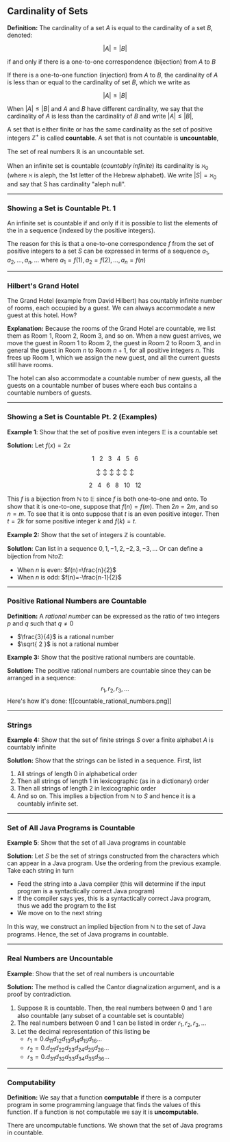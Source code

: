 ## Cardinality of Sets

**Definition:** The cardinality of a set $A$ is equal to the cardinality of a set $B$, denoted:

$$|A|=|B|$$

if and only if there is a one-to-one correspondence (bijection) from $A$ to $B$

If there is a one-to-one function (injection) from $A$ to $B$, the cardinality of $A$ is less than or equal to the cardinality of set $B$, which we write as

$$|A|\leq|B|$$

When $|A|\leq|B|$ and $A$ and $B$ have different cardinality, we say that the cardinality of $A$ is less than the cardinality of $B$ and write $|A|\leq|B|$,

A set that is either finite or has the same cardinality as the set of positive integers $\mathbb{Z}^+$ is called **countable**. A set that is not countable is **uncountable**,

The set of real numbers $\mathbb{R}$ is an uncountable set.

When an infinite set is countable (*countably infinite*) its cardinality is $\aleph_{0}$ (where $\aleph$ is aleph, the 1st letter of the Hebrew alphabet). We write $|S|=\aleph_{0}$ and say that S has cardinality "aleph null".

- - -

### Showing a Set is Countable Pt. 1

An infinite set is countable if and only if it is possible to list the elements of the in a sequence (indexed by the positive integers).

The reason for this is that a one-to-one correspondence $f$ from the set of positive integers to a set $S$ can be expressed in terms of a sequence $a_{1},a_{2},\dots,a_{n},\dots$ where $a_{1}=f(1),a_{2}=f(2),\dots,a_{n}=f(n)$

- - -

### Hilbert's Grand Hotel
The Grand Hotel (example from David Hilbert) has countably infinite number of rooms, each occupied by a guest. We can always accommodate a new guest at this hotel. How?

**Explanation:** Because the rooms of the Grand Hotel are countable, we list them as Room 1, Room 2, Room 3, and so on. When a new guest arrives, we move the guest in Room 1 to Room 2, the guest in Room 2 to Room 3, and in general the guest in Room $n$ to Room $n+1$, for all positive integers $n$. This frees up Room 1, which we assign the new guest, and all the current guests still have rooms.

The hotel can also accommodate a countable number of new guests, all the guests on a countable number of buses where each bus contains a countable numbers of guests.

- - -

### Showing a Set is Countable Pt. 2 (Examples)

**Example 1**: Show that the set of positive even integers $\mathbb{E}$ is a countable set

**Solution:** Let $f(x)=2x$

$$1~~~2~~~3~~~4~~~5~~~6$$

$$\updownarrow~\updownarrow~\updownarrow~\updownarrow~\updownarrow~\updownarrow$$

$$2~~~4~~~6~~~8~~~10~~~12$$

This $f$ is a bijection from $\mathbb{N}$ to $\mathbb{E}$ since $f$ is both one-to-one and onto. To show that it is one-to-one, suppose that $f(n)=f(m)$. Then $2n=2m$, and so $n=m$. To see that it is onto suppose that $t$ is an even positive integer. Then $t=2k$ for some positive integer $k$ and $f(k)=t$.

**Example 2:** Show that the set of integers $\mathbb{Z}$ is countable.

**SolutIon**: Can list in a sequence 
$0,1,-1,2,-2,3,-3,\dots$
Or can define a bijection from $\mathbb{N} to \mathbb{Z}$:
- When $n$ is even: $f(n)=\frac{n}{2}$
- When $n$ is odd: $f(n)=-\frac{n-1}{2}$

- - -

### Positive Rational Numbers are Countable

**Definition:** A *rational number* can be expressed as the ratio of two integers $p$ and $q$ such that $q\neq 0$
- $\frac{3}{4}$ is a rational number
- $\sqrt{ 2 }$ is not a rational number

**Example 3:** Show that the positive rational numbers are countable.

**Solution:** The positive rational numbers are countable since they can be arranged in a sequence:
$$r_{1},r_{2},r_{3},\dots$$
Here's how it's done:
![[countable_rational_numbers.png]]

- - -

### Strings

**Example 4:** Show that the set of finite strings $S$ over a finite alphabet $A$ is countably infinite

**SolutIon:** Show that the strings can be listed in a sequence. First, list
1. All strings of length 0 in alphabetical order
2. Then all strings of length 1 in lexicographic (as in a dictionary) order
3. Then all strings of length 2 in lexicographic order
4. And so on.
This implies a bijection from $\mathbb{N}$ to $S$ and hence it is a countably infinite set.

- - -

### Set of All Java Programs is Countable

**Example 5**: Show that the set of all Java programs in countable

**Solution**: Let $S$ be the set of strings constructed from the characters which can appear in a Java program. Use the ordering from the previous example. Take each string in turn
- Feed the string into a Java compiler (this will determine if the input program is a syntactically correct Java program)
- If the compiler says yes, this is a syntactically correct Java program, thus we add the program to the list
- We move on to the next string

In this way, we construct an implied bijection from $\mathbb{N}$ to the set of Java programs. Hence, the set of Java programs in countable.

- - -

### Real Numbers are Uncountable

**Example**: Show that the set of real numbers is uncountable

**Solution:** The method is called the Cantor diagnalization argument, and is a proof by contradiction.
1. Suppose $\mathbb{R}$ is countable. Then, the real numbers between 0 and 1 are also countable (any subset of a countable set is countable)
2. The real numbers between 0 and 1 can be listed in order $r_{1},r_{2},r_{3},\dots$
3. Let the decimal representation of this listing be
	- $r_{1}=0.d_{11}d_{12}d_{13}d_{14}d_{15}d_{16}\dots$
	- $r_{2}=0.d_{21}d_{22}d_{23}d_{24}d_{25}d_{26}\dots$
	- $r_{3}=0.d_{31}d_{32}d_{33}d_{34}d_{35}d_{36}\dots$

- - -

### Computability

**Definition:** We say that a function **computable** if there is a computer program in some programming language that finds the values of this function. If a function is not computable we say it is **uncomputable**.

There are uncomputable functions. We shown that the set of Java programs in countable. 

